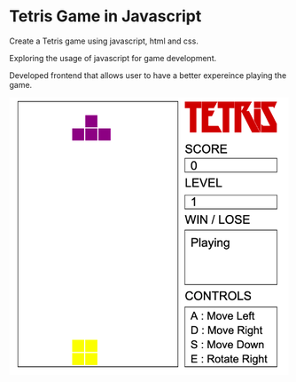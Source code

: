 # Tetris Game in Javascript

Create a Tetris game using javascript, html and css.

Exploring the usage of javascript for game development.

Developed frontend that allows user to have a better expereince playing the game.

![](Gameplay.png)